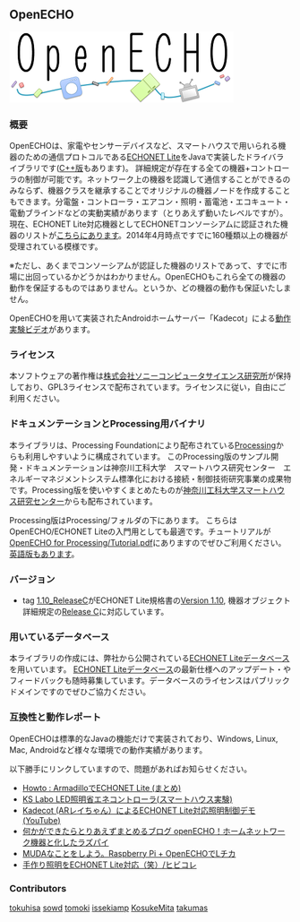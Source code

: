 ## OpenECHO

![OpenECHO Logo](logo.png)


### 概要

OpenECHOは、家電やセンサーデバイスなど、スマートハウスで用いられる機器のための通信プロトコルである[ECHONET Lite][]をJavaで実装したドライバライブラリです([C++版][]もあります)。
詳細規定が存在する全ての機器+コントローラの制御が可能です。ネットワーク上の機器を認識して通信することができるのみならず、機器クラスを継承することでオリジナルの機器ノードを作成することもできます。分電盤・コントローラ・エアコン・照明・蓄電池・エコキュート・電動ブラインドなどの実動実績があります（とりあえず動いたレベルですが）。
現在、ECHONET Lite対応機器としてECHONETコンソーシアムに認証された機器のリストが[こちらにあります](http://www.echonet.gr.jp/kikaku_ninsyo/list_lite/equip_srch)。2014年4月時点ですでに160種類以上の機器が受理されている模様です。

※ただし、あくまでコンソーシアムが認証した機器のリストであって、すでに市場に出回っているかどうかはわかりません。OpenECHOもこれら全ての機器の動作を保証するものではありません。というか、どの機器の動作も保証いたしません。

OpenECHOを用いて実装されたAndroidホームサーバー「Kadecot」による[動作実験ビデオ](http://www.youtube.com/watch?v=SwpHSAvoV9I)があります。

### ライセンス
本ソフトウェアの著作権は[株式会社ソニーコンピュータサイエンス研究所][]が保持しており、GPL3ライセンスで配布されています。ライセンスに従い，自由にご利用ください。

### ドキュメンテーションとProcessing用バイナリ

本ライブラリは、Processing Foundationにより配布されている[Processing][]からも利用しやすいように構成されています。
このProcessing版のサンプル開発・ドキュメンテーションは神奈川工科大学　スマートハウス研究センター　エネルギーマネジメントシステム標準化における接続・制御技術研究事業の成果物です。Processing版を使いやすくまとめたものが[神奈川工科大学スマートハウス研究センター][]からも配布されています。

Processing版はProcessing/フォルダの下にあります。
こちらはOpenECHO/ECHONET Liteの入門用としても最適です。チュートリアルが[OpenECHO for Processing/Tutorial.pdf](https://github.com/SonyCSL/OpenECHO/blob/master/Processing/Tutorial.pdf?raw=true)にありますのでぜひご利用ください。[英語版もあります](https://github.com/SonyCSL/OpenECHO/blob/master/Processing/Tutorial-en.pdf?raw=true)。

### バージョン

* tag [1.10_ReleaseC](https://github.com/SonyCSL/OpenECHO/releases/tag/1.10_ReleaseC)がECHONET Lite規格書の[Version 1.10](http://www.echonet.gr.jp/spec/spec_v110_lite.htm), 機器オブジェクト詳細規定の[Release C](http://www.echonet.gr.jp/spec/spec_app_c.htm)に対応しています。

### 用いているデータベース
本ライブラリの作成には、弊社から公開されている[ECHONET Liteデータベース][]を用いています。
[ECHONET Liteデータベース][]の最新仕様へのアップデート・やフィードバックも随時募集しています。データベースのライセンスはパブリックドメインですのでぜひご協力ください。

### 互換性と動作レポート
OpenECHOは標準的なJavaの機能だけで実装されており、Windows, Linux, Mac, Androidなど様々な環境での動作実績があります。

以下勝手にリンクしていますので、問題があればお知らせください。
* [Howto : ArmadilloでECHONET Lite (まとめ)](http://armadillo.atmark-techno.com/howto/OpenECHO)
* [KS Labo LED照明省エネコントローラ(スマートハウス実験)](http://www.tsh-world.co.jp/ks/product/radio/ks_hems.html)
* [Kadecot (ARレイちゃん）によるECHONET Lite対応照明制御デモ (YouTube)](https://www.youtube.com/watch?v=id3cMefV9Oo)
* [何かができたらとりあえずまとめるブログ openECHO！ホームネットワーク機器と化したラズパイ](http://ch.nicovideo.jp/issekiamp/blomaga/ar327030)
* [MUDAなことをしよう。Raspberry Pi + OpenECHOでLチカ](http://make-muda.weblike.jp/2014/02/751/)
* [手作り照明をECHONET Lite対応（笑）/ヒビコレ](http://magicbike.hatenablog.com/entries/2013/10/06)


[ECHONET Lite]: http://www.echonet.gr.jp/ "ECHONET Lite"
[C++版]: https://github.com/SonyCSL/OpenECHO-cpp "OpenECHO-cpp"
[株式会社ソニーコンピュータサイエンス研究所]: http://www.sonycsl.co.jp/ "株式会社ソニーコンピュータサイエンス研究所"
[MITライセンス]: http://opensource.org/licenses/mit-license.php "MITライセンス"
[Processing]: http://processing.org "Processing"
[神奈川工科大学スマートハウス研究センター]: http://smarthouse-center.org/sdk/ "神奈川工科大学スマートハウス研究センター"
[ECHONET Liteデータベース]: https://github.com/SonyCSL/ECHONETLite-ObjectDatabase "ECHONET Liteデータベース"

### Contributors

[tokuhisa](https://github.com/tokuhisa)
[sowd](https://github.com/sowd)
[tomoki](https://github.com/tomoki)
[issekiamp](https://github.com/issekiamp)
[KosukeMita](https://github.com/KosukeMita)
[takumas](https://github.com/takumas)